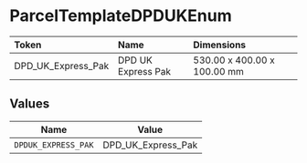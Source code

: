 # ParcelTemplateDPDUKEnum

|Token | Name | Dimensions|
|:---|:---|:---|
| DPD_UK_Express_Pak| DPD UK Express Pak | 530.00 x 400.00 x 100.00 mm|



## Values

| Name                | Value               |
| ------------------- | ------------------- |
| `DPDUK_EXPRESS_PAK` | DPD_UK_Express_Pak  |